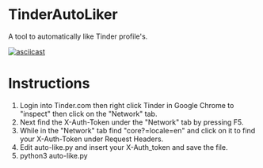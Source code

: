 # TinderAutoLiker
A tool to automatically like Tinder profile's.

[![asciicast](https://asciinema.org/a/JM5ZdQU0y0hZxC11MdzLX9Mg2.png)](https://asciinema.org/a/JM5ZdQU0y0hZxC11MdzLX9Mg2)

# Instructions
1. Login into Tinder.com then right click Tinder in Google Chrome to "inspect" then click on the "Network" tab. 
2. Next find the X-Auth-Token under the "Network" tab by pressing F5. 
3. While in the "Network" tab find "core?=locale=en" and click on it to find your X-Auth-Token under Request Headers. 
4. Edit auto-like.py and insert your X-Auth_token and save the file. 
5. python3 auto-like.py
